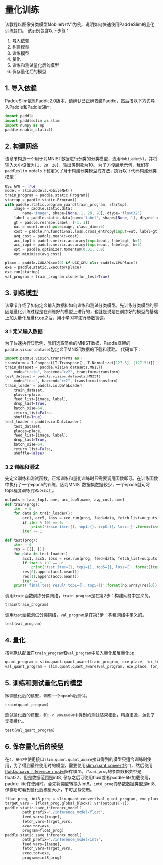 # 量化训练

该教程以图像分类模型MobileNetV1为例，说明如何快速使用PaddleSlim的量化训练接口。 该示例包含以下步骤：

1. 导入依赖
2. 构建模型
3. 训练模型
4. 量化
5. 训练和测试量化后的模型
6. 保存量化后的模型

## 1. 导入依赖
PaddleSlim依赖Paddle2.0版本，请确认已正确安装Paddle，然后按以下方式导入Paddle和PaddleSlim:


```python
import paddle
import paddleslim as slim
import numpy as np
paddle.enable_static()
```

## 2. 构建网络
该章节构造一个用于对MNIST数据进行分类的分类模型，选用`MobileNetV1`，并将输入大小设置为`[1, 28, 28]`，输出类别数为10。               为了方便展示示例，我们在`paddleslim.models`下预定义了用于构建分类模型的方法，执行以下代码构建分类模型：



```python
USE_GPU = True
model = slim.models.MobileNet()
train_program = paddle.static.Program()
startup = paddle.static.Program()
with paddle.static.program_guard(train_program, startup):
    image = paddle.static.data(
        name='image', shape=[None, 1, 28, 28], dtype='float32')
    label = paddle.static.data(name='label', shape=[None, 1], dtype='int64')
    gt = paddle.reshape(label, [-1, 1])
    out = model.net(input=image, class_dim=10)
    cost = paddle.nn.functional.loss.cross_entropy(input=out, label=gt)
    avg_cost = paddle.mean(x=cost)
    acc_top1 = paddle.metric.accuracy(input=out, label=gt, k=1)
    acc_top5 = paddle.metric.accuracy(input=out, label=gt, k=5)
    opt = paddle.optimizer.Momentum(0.01, 0.9)
    opt.minimize(avg_cost)

place = paddle.CUDAPlace(0) if USE_GPU else paddle.CPUPlace()
exe = paddle.static.Executor(place)
exe.run(startup)
val_program = train_program.clone(for_test=True)
```

## 3. 训练模型
该章节介绍了如何定义输入数据和如何训练和测试分类模型。先训练分类模型的原因是量化训练过程是在训练好的模型上进行的，也就是说是在训练好的模型的基础上加入量化反量化op之后，用小学习率进行参数微调。

### 3.1 定义输入数据

为了快速执行该示例，我们选取简单的MNIST数据，Paddle框架的`paddle.vision.dataset`包定义了MNIST数据的下载和读取。
代码如下：


```python
import paddle.vision.transforms as T
transform = T.Compose([T.Transpose(), T.Normalize([127.5], [127.5])])
train_dataset = paddle.vision.datasets.MNIST(
    mode="train", backend="cv2", transform=transform)
test_dataset = paddle.vision.datasets.MNIST(
    mode="test", backend="cv2", transform=transform)
train_loader = paddle.io.DataLoader(
    train_dataset,
    places=place,
    feed_list=[image, label],
    drop_last=True,
    batch_size=64,
    return_list=False,
    shuffle=True)
test_loader = paddle.io.DataLoader(
    test_dataset,
    places=place,
    feed_list=[image, label],
    drop_last=True,
    batch_size=64,
    return_list=False,
    shuffle=False)
```

### 3.2 训练和测试
先定义训练和测试函数，正常训练和量化训练时只需要调用函数即可。在训练函数中执行了一个epoch的训练，因为MNIST数据集数据较少，一个epoch就可将top1精度训练到95%以上。


```python
outputs = [acc_top1.name, acc_top5.name, avg_cost.name]
def train(prog):
    iter = 0
    for data in train_loader():
        acc1, acc5, loss = exe.run(prog, feed=data, fetch_list=outputs)
        if iter % 100 == 0:
            print('train iter={}, top1={}, top5={}, loss={}'.format(iter, acc1.mean(), acc5.mean(), loss.mean()))
        iter += 1

def test(prog):
    iter = 0
    res = [[], []]
    for data in test_loader():
        acc1, acc5, loss = exe.run(prog, feed=data, fetch_list=outputs)
        if iter % 100 == 0:
            print('test iter={}, top1={}, top5={}, loss={}'.format(iter, acc1.mean(), acc5.mean(), loss.mean()))
        res[0].append(acc1.mean())
        res[1].append(acc5.mean())
        iter += 1
    print('final test result top1={}, top5={}'.format(np.array(res[0]).mean(), np.array(res[1]).mean()))
```

调用``train``函数训练分类网络，``train_program``是在第2步：构建网络中定义的。


```python
train(train_program)
```


调用``test``函数测试分类网络，``val_program``是在第2步：构建网络中定义的。


```python
test(val_program)
```


## 4. 量化

按照[默认配置](https://paddleslim.readthedocs.io/zh_CN/latest/api_cn/static/quant/quantization_api.html#id12)在``train_program``和``val_program``中加入量化和反量化op.


```python
quant_program = slim.quant.quant_aware(train_program, exe.place, for_test=False)
val_quant_program = slim.quant.quant_aware(val_program, exe.place, for_test=True)
```


## 5. 训练和测试量化后的模型
微调量化后的模型，训练一个epoch后测试。


```python
train(quant_program)
```


测试量化后的模型，和``3.2 训练和测试``中得到的测试结果相比，精度相近，达到了无损量化。


```python
test(val_quant_program)
```


## 6. 保存量化后的模型

在``4. 量化``中使用接口``slim.quant.quant_aware``接口得到的模型只适合训练时使用，为了得到最终使用时的模型，需要使用[slim.quant.convert](https://paddleslim.readthedocs.io/zh_CN/latest/api_cn/static/quant/quantization_api.html#convert)接口，然后使用[fluid.io.save_inference_model](https://www.paddlepaddle.org.cn/documentation/docs/zh/api/paddle/static/save_inference_model_cn.html#save-inference-model)保存模型。``float_prog``的参数数据类型是float32，但是数据范围是int8, 保存之后可使用fluid或者paddle-lite加载使用，paddle-lite在使用时，会先将类型转换为int8。``int8_prog``的参数数据类型是int8, 保存后可看到量化后模型大小，不可加载使用。


```python
float_prog, int8_prog = slim.quant.convert(val_quant_program, exe.place, save_int8=True)
target_vars = [float_prog.global_block().var(outputs[-1])]
paddle.static.save_inference_model(
        path_prefix='./inference_model/float',
        feed_vars=[image],
        fetch_vars=target_vars,
        executor=exe,
        program=float_prog)
paddle.static.save_inference_model(
        path_prefix='./inference_model/int8',
        feed_vars=[image],
        fetch_vars=target_vars,
        executor=exe,
        program=int8_prog)
```
